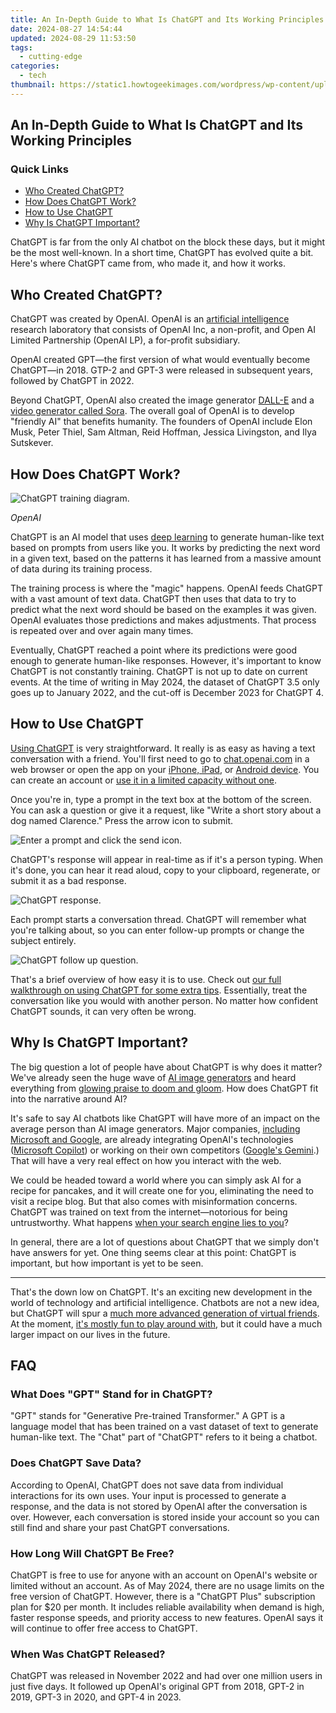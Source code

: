 ```yaml
---
title: An In-Depth Guide to What Is ChatGPT and Its Working Principles
date: 2024-08-27 14:54:44
updated: 2024-08-29 11:53:50
tags:
  - cutting-edge
categories:
  - tech
thumbnail: https://static1.howtogeekimages.com/wordpress/wp-content/uploads/2023/02/ChatGPT-on-phone.jpg
---
```


## An In-Depth Guide to What Is ChatGPT and Its Working Principles

### Quick Links

* [Who Created ChatGPT?](https://buynow-help.techidaily.com/navigating-the-realm-of-digital-education-ranking-10-exceptional-online-learning-platforms/)
* [How Does ChatGPT Work?](https://facebook-videos.techidaily.com/new-2024-approved-elevating-your-online-empire-a-guide-to-massive-facebook-following/)
* [How to Use ChatGPT](https://vp-tips.techidaily.com/updated-stabilizing-aerial-vision-a-comprehensive-guide-to-choosing-a-gimbal/)
* [Why Is ChatGPT Important?](https://screen-mirroring-recording.techidaily.com/new-2024-approved-efficient-use-of-obs-with-zoom-video-platform/)

 ChatGPT is far from the only AI chatbot on the block these days, but it might be the most well-known. In a short time, ChatGPT has evolved quite a bit. Here's where ChatGPT came from, who made it, and how it works.

##  Who Created ChatGPT?

 ChatGPT was created by OpenAI. OpenAI is an [artificial intelligence](https://screen-video-capture.techidaily.com/new-comparative-reviews-beyond-the-norms-of-sharex-for-2024/) research laboratory that consists of OpenAI Inc, a non-profit, and Open AI Limited Partnership (OpenAI LP), a for-profit subsidiary.

 OpenAI created GPT—the first version of what would eventually become ChatGPT—in 2018\. GTP-2 and GPT-3 were released in subsequent years, followed by ChatGPT in 2022.

 Beyond ChatGPT, OpenAI also created the image generator [DALL-E](https://extra-guidance.techidaily.com/step-by-step-process-for-gradual-audio-fading-in-premiere-for-2024/) and a [video generator called Sora](https://some-guidance.techidaily.com/unveiling-the-art-of-cinematography-basic-shots-explained-for-2024/). The overall goal of OpenAI is to develop "friendly AI" that benefits humanity. The founders of OpenAI include Elon Musk, Peter Thiel, Sam Altman, Reid Hoffman, Jessica Livingston, and Ilya Sutskever.

##  How Does ChatGPT Work?

![ChatGPT training diagram.](https://static1.howtogeekimages.com/wordpress/wp-content/uploads/2023/02/ChatGPT_Diagram-1.png) 

_OpenAI_

 ChatGPT is an AI model that uses [deep learning](https://some-tips.techidaily.com/new-unleash-creative-potential-the-ultimate-hdr-guide/) to generate human-like text based on prompts from users like you. It works by predicting the next word in a given text, based on the patterns it has learned from a massive amount of data during its training process.

 The training process is where the "magic" happens. OpenAI feeds ChatGPT with a vast amount of text data. ChatGPT then uses that data to try to predict what the next word should be based on the examples it was given. OpenAI evaluates those predictions and makes adjustments. That process is repeated over and over again many times.

 Eventually, ChatGPT reached a point where its predictions were good enough to generate human-like responses. However, it's important to know ChatGPT is not constantly training. ChatGPT is not up to date on current events. At the time of writing in May 2024, the dataset of ChatGPT 3.5 only goes up to January 2022, and the cut-off is December 2023 for ChatGPT 4.

##  How to Use ChatGPT

[Using ChatGPT](https://extra-resources.techidaily.com/new-capture-clarity-editing-insights-for-professional-results/) is very straightforward. It really is as easy as having a text conversation with a friend. You'll first need to go to [chat.openai.com](https://chat.openai.com/) in a web browser or open the app on your [iPhone, iPad](https://apps.apple.com/us/app/chatgpt/id6448311069), or [Android device](https://www.anrdoezrs.net/links/3607085/type/dlg/sid/UUhtgUeUpU202726/https://play.google.com/store/apps/details?id=com.openai.chatgpt&cjevent=d00e93f5098e11ef80971b150a82b839). You can create an account or [use it in a limited capacity without one](https://tech-recovery.techidaily.com/can-you-submerge-an-iphone-13-in-water-complete-guide/).

 Once you're in, type a prompt in the text box at the bottom of the screen. You can ask a question or give it a request, like "Write a short story about a dog named Clarence." Press the arrow icon to submit.

![Enter a prompt and click the send icon.](https://static1.howtogeekimages.com/wordpress/wp-content/uploads/2024/05/2024-05-03_16-53-06.png) 

 ChatGPT's response will appear in real-time as if it's a person typing. When it's done, you can hear it read aloud, copy to your clipboard, regenerate, or submit it as a bad response.

![ChatGPT response.](https://static1.howtogeekimages.com/wordpress/wp-content/uploads/2024/05/2024-05-03_16-54-50.png) 

 Each prompt starts a conversation thread. ChatGPT will remember what you're talking about, so you can enter follow-up prompts or change the subject entirely.

![ChatGPT follow up question.](https://static1.howtogeekimages.com/wordpress/wp-content/uploads/2024/05/2024-05-03_16-56-14.png) 

 That's a brief overview of how easy it is to use. Check out [our full walkthrough on using ChatGPT for some extra tips](https://eaxpv-info.techidaily.com/new-in-2024-crafting-effective-youtube-thumbnails-and-banners/). Essentially, treat the conversation like you would with another person. No matter how confident ChatGPT sounds, it can very often be wrong.

##  Why Is ChatGPT Important?

 The big question a lot of people have about ChatGPT is why does it matter? We've already seen the huge wave of [AI image generators](https://fox-info.techidaily.com/new-synthesize-stellar-titles-using-ai-insights/) and heard everything from [glowing praise to doom and gloom](https://extra-hints.techidaily.com/best-practices-for-converting-webp-to-jpg-format-for-2024/). How does ChatGPT fit into the narrative around AI?

 It's safe to say AI chatbots like ChatGPT will have more of an impact on the average person than AI image generators. Major companies, [including Microsoft and Google](https://sim-unlock.techidaily.com/in-2024-android-unlock-code-sim-unlock-your-realme-gt-3-phone-and-remove-locked-screen-by-drfone-android/), are already integrating OpenAI's technologies ([Microsoft Copilot](https://snapchat-videos.techidaily.com/new-in-2024-transforming-old-images-into-snaps-on-snapchat/)) or working on their own competitors ([Google's Gemini](https://youtube-lab.techidaily.com/24-unleash-creativity-without-breaking-the-bank-top-9-affordable-editors/).) That will have a very real effect on how you interact with the web.

 We could be headed toward a world where you can simply ask AI for a recipe for pancakes, and it will create one for you, eliminating the need to visit a recipe blog. But that also comes with misinformation concerns. ChatGPT was trained on text from the internet—notorious for being untrustworthy. What happens [when your search engine lies to you](https://youtube-help.techidaily.com/free-method-to-record-your-youtube-watching-experience-for-2024/)?

 In general, there are a lot of questions about ChatGPT that we simply don't have answers for yet. One thing seems clear at this point: ChatGPT is important, but how important is yet to be seen.

---

 That's the down low on ChatGPT. It's an exciting new development in the world of technology and artificial intelligence. Chatbots are not a new idea, but ChatGPT will spur a [much more advanced generation of virtual friends](https://technical-tips.techidaily.com/the-ultimate-checklist-pre-purchase-assessments-for-optimal-video-recording-devices/). At the moment, [it's mostly fun to play around with](https://video-screen-grab.techidaily.com/updated-2024-approved-video-talk-with-ease-how-to-utilize-whatsapp-web-on-your-notebook/), but it could have a much larger impact on our lives in the future.

## FAQ

### What Does "GPT" Stand for in ChatGPT?

 "GPT" stands for "Generative Pre-trained Transformer." A GPT is a language model that has been trained on a vast dataset of text to generate human-like text. The "Chat" part of "ChatGPT" refers to it being a chatbot.

### Does ChatGPT Save Data?

 According to OpenAI, ChatGPT does not save data from individual interactions for its own uses. Your input is processed to generate a response, and the data is not stored by OpenAI after the conversation is over. However, each conversation is stored inside your account so you can still find and share your past ChatGPT conversations.

### How Long Will ChatGPT Be Free?

 ChatGPT is free to use for anyone with an account on OpenAI's website or limited without an account. As of May 2024, there are no usage limits on the free version of ChatGPT. However, there is a "ChatGPT Plus" subscription plan for $20 per month. It includes reliable availability when demand is high, faster response speeds, and priority access to new features. OpenAI says it will continue to offer free access to ChatGPT.

### When Was ChatGPT Released?

 ChatGPT was released in November 2022 and had over one million users in just five days. It followed up OpenAI's original GPT from 2018, GPT-2 in 2019, GPT-3 in 2020, and GPT-4 in 2023.

<ins class="adsbygoogle"
     style="display:block"
     data-ad-format="autorelaxed"
     data-ad-client="ca-pub-7571918770474297"
     data-ad-slot="1223367746"></ins>



<ins class="adsbygoogle"
     style="display:block"
     data-ad-client="ca-pub-7571918770474297"
     data-ad-slot="8358498916"
     data-ad-format="auto"
     data-full-width-responsive="true"></ins>
